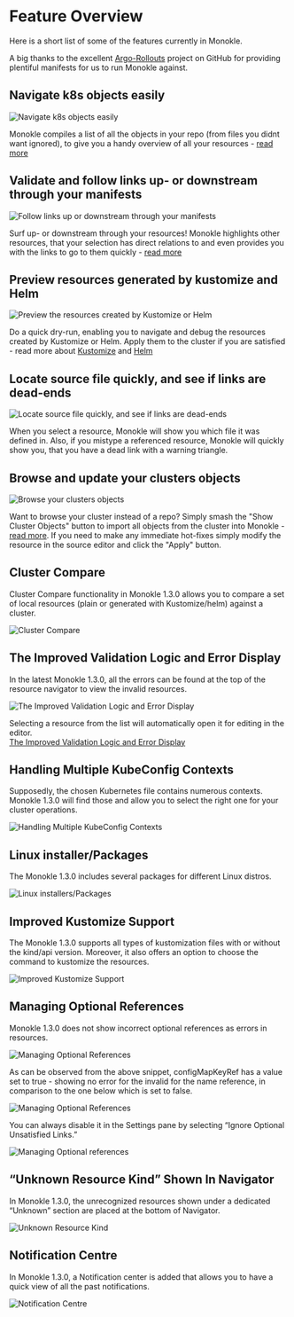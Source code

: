 # Feature Overview

Here is a short list of some of the features currently in Monokle.

A big thanks to the excellent [Argo-Rollouts](https://github.com/argoproj/argo-rollouts/) project on GitHub for
providing plentiful manifests for us to run Monokle against.

## Navigate k8s objects easily

![Navigate k8s objects easily](img/navigator.gif)

Monokle compiles a list of all the objects in your repo (from files you didnt want ignored), to give you a handy
overview of all your resources - [read more](resource-navigation.md)

## Validate and follow links up- or downstream through your manifests

![Follow links up or downstream through your manifests](img/upstream-downstream.gif)

Surf up- or downstream through your resources! Monokle highlights other resources, that your selection has direct
relations to and even provides you with the links to go to them quickly - [read more](resource-navigation.md)

## Preview resources generated by kustomize and Helm

![Preview the resources created by Kustomize or Helm](img/kustomization.gif)

Do a quick dry-run, enabling you to navigate and debug the resources created by Kustomize or Helm. Apply them to
the cluster if you are satisfied - read more about [Kustomize](kustomize.md) and [Helm](helm.md)

## Locate source file quickly, and see if links are dead-ends

![Locate source file quickly, and see if links are dead-ends](img/find-file-and-dead-links.gif)

When you select a resource, Monokle will show you which file it was defined in. Also, if you mistype a referenced
resource, Monokle will quickly show you, that you have a dead link with a warning triangle.

## Browse and update your clusters objects

![Browse your clusters objects](img/cluster-objects.gif)

Want to browse your cluster instead of a repo? Simply smash the "Show Cluster Objects" button to import all objects from
the cluster into Monokle - [read more](cluster-integration.md). If you need to make any immediate hot-fixes simply modify
the resource in the source editor and click the "Apply" button.

## Cluster Compare

Cluster Compare functionality in Monokle 1.3.0 allows you to compare a set of local resources (plain or generated with Kustomize/helm) against a cluster. 

![Cluster Compare](img/clustercompare-1.png)

## The Improved Validation Logic and Error Display

In the latest Monokle 1.3.0, all the errors can be found at the top of the resource navigator to view the invalid resources.  

![The Improved Validation Logic and Error Display](img/resource-navigator.png)

Selecting a resource from the list will automatically open it for editing in the editor.  
[The Improved Validation Logic and Error Display](img/resourcenavigator.gif)

## Handling Multiple KubeConfig Contexts

Supposedly, the chosen Kubernetes file contains numerous contexts. Monokle 1.3.0 will find those and allow you to select the right one for your cluster operations. 

![Handling Multiple KubeConfig Contexts](img/selectcontext.png)

## Linux installer/Packages 

The Monokle 1.3.0 includes several packages for different Linux distros. 

![Linux installers/Packages](img/linuxpackages.png)

## Improved Kustomize Support

The Monokle 1.3.0 supports all types of kustomization files with or without the kind/api version. Moreover, it also offers an option to choose the command to kustomize the resources.  

![Improved Kustomize Support](img/kustomizesupport.png)

## Managing Optional References 

Monokle 1.3.0 does not show incorrect optional references as errors in resources. 

![Managing Optional References](img/optionalreferences.png)

As can be observed from the above snippet, configMapKeyRef has a value set to true - showing no error for the invalid for the name reference, in comparison to the one below which is set to false.  

![Managing Optional References](img/optionalreferences2.png)

You can always disable it in the Settings pane by selecting “Ignore Optional Unsatisfied Links.” 

![Managing Optional references](img/optionalreferences3.png)

## “Unknown Resource Kind” Shown In Navigator 

In Monokle 1.3.0, the unrecognized resources shown under a dedicated “Unknown” section are placed at the bottom of Navigator. 

![Unknown Resource Kind](img/unknown.png)

## Notification Centre 

In Monokle 1.3.0, a Notification center is added that allows you to have a quick view of all the past notifications. 

![Notification Centre](img/notifications.png)
